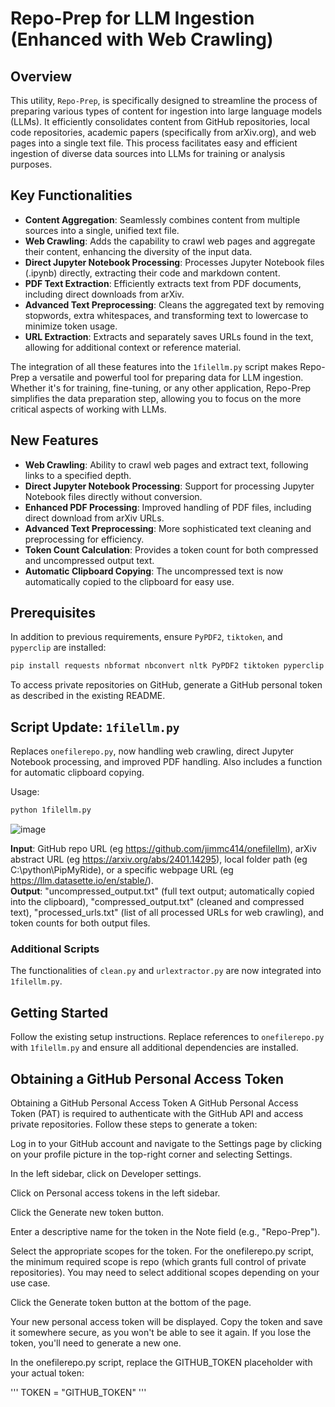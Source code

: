 
# Repo-Prep for LLM Ingestion (Enhanced with Web Crawling)


## Overview
This utility, `Repo-Prep`, is specifically designed to streamline the process of preparing various types of content for ingestion into large language models (LLMs). It efficiently consolidates content from GitHub repositories, local code repositories, academic papers (specifically from arXiv.org), and web pages into a single text file. This process facilitates easy and efficient ingestion of diverse data sources into LLMs for training or analysis purposes.

## Key Functionalities
- **Content Aggregation**: Seamlessly combines content from multiple sources into a single, unified text file.
- **Web Crawling**: Adds the capability to crawl web pages and aggregate their content, enhancing the diversity of the input data.
- **Direct Jupyter Notebook Processing**: Processes Jupyter Notebook files (.ipynb) directly, extracting their code and markdown content.
- **PDF Text Extraction**: Efficiently extracts text from PDF documents, including direct downloads from arXiv.
- **Advanced Text Preprocessing**: Cleans the aggregated text by removing stopwords, extra whitespaces, and transforming text to lowercase to minimize token usage.
- **URL Extraction**: Extracts and separately saves URLs found in the text, allowing for additional context or reference material.

The integration of all these features into the `1filellm.py` script makes Repo-Prep a versatile and powerful tool for preparing data for LLM ingestion. Whether it's for training, fine-tuning, or any other application, Repo-Prep simplifies the data preparation step, allowing you to focus on the more critical aspects of working with LLMs.

## New Features

- **Web Crawling**: Ability to crawl web pages and extract text, following links to a specified depth.
- **Direct Jupyter Notebook Processing**: Support for processing Jupyter Notebook files directly without conversion.
- **Enhanced PDF Processing**: Improved handling of PDF files, including direct download from arXiv URLs.
- **Advanced Text Preprocessing**: More sophisticated text cleaning and preprocessing for efficiency.
- **Token Count Calculation**: Provides a token count for both compressed and uncompressed output text.
- **Automatic Clipboard Copying**: The uncompressed text is now automatically copied to the clipboard for easy use.

## Prerequisites

In addition to previous requirements, ensure `PyPDF2`, `tiktoken`, and `pyperclip` are installed:

```bash
pip install requests nbformat nbconvert nltk PyPDF2 tiktoken pyperclip
```

To access private repositories on GitHub, generate a GitHub personal token as described in the existing README.

## Script Update: `1filellm.py`

Replaces `onefilerepo.py`, now handling web crawling, direct Jupyter Notebook processing, and improved PDF handling. Also includes a function for automatic clipboard copying.

Usage:
```bash
python 1filellm.py
```

![image](https://github.com/jimmc414/onefilellm/assets/6346529/aac59566-9b31-48b6-aa7b-5f6fd7427f2c)


**Input**: GitHub repo URL (eg https://github.com/jimmc414/onefilellm), arXiv abstract URL (eg https://arxiv.org/abs/2401.14295), local folder path (eg C:\python\PipMyRide), or a specific webpage URL (eg https://llm.datasette.io/en/stable/).  
**Output**: "uncompressed_output.txt" (full text output; automatically copied into the clipboard), "compressed_output.txt" (cleaned and compressed text), "processed_urls.txt" (list of all processed URLs for web crawling), and token counts for both output files.

### Additional Scripts

The functionalities of `clean.py` and `urlextractor.py` are now integrated into `1filellm.py`.

## Getting Started

Follow the existing setup instructions. Replace references to `onefilerepo.py` with `1filellm.py` and ensure all additional dependencies are installed.

## Obtaining a GitHub Personal Access Token

Obtaining a GitHub Personal Access Token
A GitHub Personal Access Token (PAT) is required to authenticate with the GitHub API and access private repositories. Follow these steps to generate a token:

Log in to your GitHub account and navigate to the Settings page by clicking on your profile picture in the top-right corner and selecting Settings.

In the left sidebar, click on Developer settings.

Click on Personal access tokens in the left sidebar.

Click the Generate new token button.

Enter a descriptive name for the token in the Note field (e.g., "Repo-Prep").

Select the appropriate scopes for the token. For the onefilerepo.py script, the minimum required scope is repo (which grants full control of private repositories). You may need to select additional scopes depending on your use case.

Click the Generate token button at the bottom of the page.

Your new personal access token will be displayed. Copy the token and save it somewhere secure, as you won't be able to see it again. If you lose the token, you'll need to generate a new one.

In the onefilerepo.py script, replace the GITHUB_TOKEN placeholder with your actual token:

'''
TOKEN = "GITHUB_TOKEN"
'''
